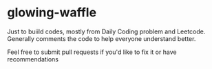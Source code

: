 # glowing-waffle

Just to buiild codes, mostly from Daily Coding problem and Leetcode. Generally comments the code to help everyone understand better.

Feel free to submit pull requests if you'd like to fix it or have recommendations
